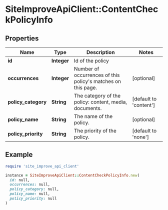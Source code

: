 # SiteImproveApiClient::ContentCheckPolicyInfo

## Properties

| Name | Type | Description | Notes |
| ---- | ---- | ----------- | ----- |
| **id** | **Integer** | Id of the policy |  |
| **occurrences** | **Integer** | Number of occurrences of this policy&#39;s matches on this page. | [optional] |
| **policy_category** | **String** | The category of the policy: content, media, documents. | [default to &#39;content&#39;] |
| **policy_name** | **String** | The name of the policy. | [optional] |
| **policy_priority** | **String** | The priority of the policy. | [default to &#39;none&#39;] |

## Example

```ruby
require 'site_improve_api_client'

instance = SiteImproveApiClient::ContentCheckPolicyInfo.new(
  id: null,
  occurrences: null,
  policy_category: null,
  policy_name: null,
  policy_priority: null
)
```


